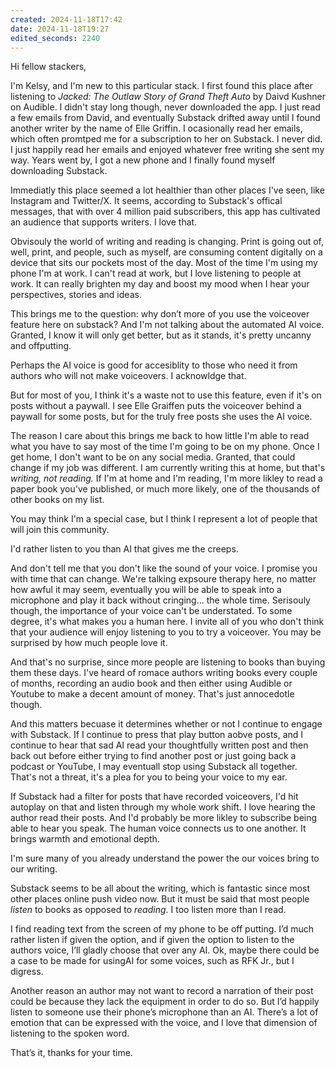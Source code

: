 ```yaml
---
created: 2024-11-18T17:42
date: 2024-11-18T19:27
edited_seconds: 2240
---
```

Hi fellow stackers,

I'm Kelsy, and I'm new to this particular stack. I first found this place after listening to _Jacked: The Outlaw Story of Grand Theft Auto_ by Daivd Kushner on Audible. I didn't stay long though, never downloaded the app. I just read a few emails from David, and eventually Substack drifted away until I found another writer by the name of Elle Griffin. I ocasionally read her emails, which often promtped me for a subscription to her on Substack. I never did. I just happily read her emails and enjoyed whatever free writing she sent my way. Years went by, I got a new phone and I finally found myself downloading Substack.

Immediatly this place seemed a lot healthier than other places I've seen, like Instagram and Twitter/X. It seems, according to Substack's offical messages, that with over 4 million paid subscribers, this app has cultivated an audience that supports writers. I love that. 

Obvisouly the world of writing and reading is changing. Print is going out of, well, print, and people, such as myself, are consuming content digitally on a device that sits our pockets most of the day. Most of the time I'm using my phone I'm at work. I can't read at work, but I love listening to people at work. It can really brighten my day and boost my mood when I hear your perspectives, stories and ideas.

This brings me to the question: why don’t more of you use the voiceover feature here on substack? And I'm not talking about the automated AI voice. Granted, I know it will only get better, but as it stands, it's pretty uncanny and offputting. 

Perhaps the AI voice is good for accesiblity to those who need it from authors who will not make voiceovers. I acknowldge that. 

But for most of you, I think it's a waste not to use this feature, even if it's on posts without a paywall. I see Elle Graiffen puts the voiceover behind a paywall for some posts, but for the truly free posts she uses the AI voice.

The reason I care about this brings me back to how little I'm able to read what you have to say most of the time I'm going to be on my phone. Once I get home, I don't want to be on any social media. Granted, that could change if my job was different. I am currently writing this at home, but that's _writing, not reading._ If I'm at home and I'm reading, I'm more likley to read a paper book you've published, or much more likely, one of the thousands of other books on my list.

You may think I'm a special case, but I think I represent a lot of people that will join this community.

I'd rather listen to you than AI that gives me the creeps. 

And don't tell me that you don't like the sound of your voice. I promise you with time that can change. We're talking expsoure therapy here, no matter how awful it may seem, eventually you will be able to speak into a microphone and play it back without cringing... the whole time. Serisouly though, the importance of your voice can't be understated. To some degree, it's what makes you a human here. I invite all of you who don't think that your audience will enjoy listening to you to try a voiceover. You may be surprised by how much people love it.

And that's no surprise, since more people are listening to books than buying them these days. I've heard of romace authors writing books every couple of months, recording an audio book and then either using Audible or Youtube to make a decent amount of money. That's just annocedotle though. 

And this matters becuase it determines whether or not I continue to engage with Substack. If I continue to press that play button aobve posts, and I continue to hear that sad AI read your thoughtfully written post and then back out before either trying to find another post or just going back a podcast or YouTube, I may eventuall stop using Substack all together. That's not a threat, it's a plea for you to being your voice to my ear.

If Substack had a filter for posts that have recorded voiceovers, I'd hit autoplay on that and listen through my whole work shift. I love hearing the author read their posts. And I'd probably be more likley to subscribe being able to hear you speak. The human voice connects us to one another. It brings warmth and emotional depth. 

I'm sure many of you already understand the power the our voices bring to our writing. 

Substack seems to be all about the writing, which is fantastic since most other places online push video now. But it must be said that most people *listen* to books as opposed to *reading*. I too listen more than I read. 

I find reading text from the screen of my phone to be off putting. I’d much rather listen if given the option, and if given the option to listen to the authors voice, I’ll gladly choose that over any AI. Ok, maybe there could be a case to be made for usingAI for some voices, such as RFK Jr., but I digress. 

Another reason an author may not want to record a narration of their post could be because they lack the equipment in order to do so. But I’d happily listen to someone use their phone’s microphone than an AI. There’s a lot of emotion that can be expressed with the voice, and I love that dimension of listening to the spoken word. 

That’s it, thanks for your time. 